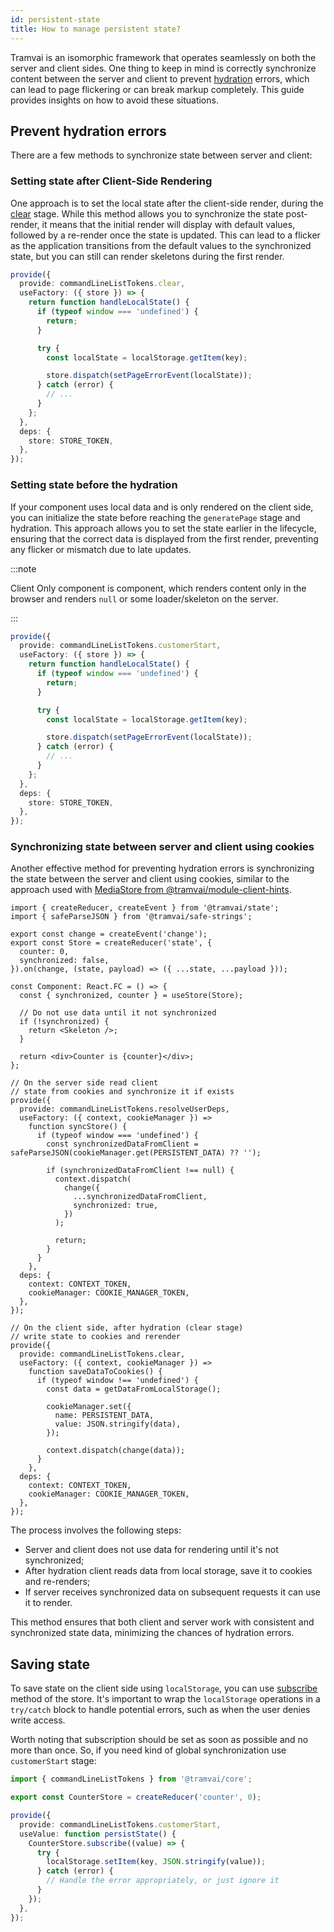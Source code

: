 ```yaml
---
id: persistent-state
title: How to manage persistent state?
---
```


Tramvai is an isomorphic framework that operates seamlessly on both the server and client sides. One thing to keep in mind is correctly synchronize content between the server and client to prevent [hydration](https://react.dev/reference/react-dom/client/hydrateRoot#hydrating-server-rendered-html) errors, which can lead to page flickering or can break markup completely. This guide provides insights on how to avoid these situations.

## Prevent hydration errors

There are a few methods to synchronize state between server and client:

### Setting state after Client-Side Rendering

One approach is to set the local state after the client-side render, during the [clear](03-features/06-app-lifecycle.md#clear) stage. While this method allows you to synchronize the state post-render, it means that the initial render will display with default values, followed by a re-render once the state is updated. This can lead to a flicker as the application transitions from the default values to the synchronized state, but you can still can render skeletons during the first render.

```typescript
provide({
  provide: commandLineListTokens.clear,
  useFactory: ({ store }) => {
    return function handleLocalState() {
      if (typeof window === 'undefined') {
        return;
      }

      try {
        const localState = localStorage.getItem(key);

        store.dispatch(setPageErrorEvent(localState));
      } catch (error) {
        // ...
      }
    };
  },
  deps: {
    store: STORE_TOKEN,
  },
});
```

### Setting state before the hydration

If your component uses local data and is only rendered on the client side, you can initialize the state before reaching the `generatePage` stage and hydration. This approach allows you to set the state earlier in the lifecycle, ensuring that the correct data is displayed from the first render, preventing any flicker or mismatch due to late updates.

:::note

Client Only component is component, which renders content only in the browser and renders `null` or some loader/skeleton on the server.

:::

```typescript
provide({
  provide: commandLineListTokens.customerStart,
  useFactory: ({ store }) => {
    return function handleLocalState() {
      if (typeof window === 'undefined') {
        return;
      }

      try {
        const localState = localStorage.getItem(key);

        store.dispatch(setPageErrorEvent(localState));
      } catch (error) {
        // ...
      }
    };
  },
  deps: {
    store: STORE_TOKEN,
  },
});
```

### Synchronizing state between server and client using cookies

Another effective method for preventing hydration errors is synchronizing the state between the server and client using cookies, similar to the approach used with [MediaStore from @tramvai/module-client-hints](references/modules/client-hints.md#how-does-media-work).

```tsx
import { createReducer, createEvent } from '@tramvai/state';
import { safeParseJSON } from '@tramvai/safe-strings';

export const change = createEvent('change');
export const Store = createReducer('state', {
  counter: 0,
  synchronized: false,
}).on(change, (state, payload) => ({ ...state, ...payload }));

const Component: React.FC = () => {
  const { synchronized, counter } = useStore(Store);

  // Do not use data until it not synchronized
  if (!synchronized) {
    return <Skeleton />;
  }

  return <div>Counter is {counter}</div>;
};

// On the server side read client
// state from cookies and synchronize it if exists
provide({
  provide: commandLineListTokens.resolveUserDeps,
  useFactory: ({ context, cookieManager }) =>
    function syncStore() {
      if (typeof window === 'undefined') {
        const synchronizedDataFromClient = safeParseJSON(cookieManager.get(PERSISTENT_DATA) ?? '');

        if (synchronizedDataFromClient !== null) {
          context.dispatch(
            change({
              ...synchronizedDataFromClient,
              synchronized: true,
            })
          );

          return;
        }
      }
    },
  deps: {
    context: CONTEXT_TOKEN,
    cookieManager: COOKIE_MANAGER_TOKEN,
  },
});

// On the client side, after hydration (clear stage)
// write state to cookies and rerender
provide({
  provide: commandLineListTokens.clear,
  useFactory: ({ context, cookieManager }) =>
    function saveDataToCookies() {
      if (typeof window !== 'undefined') {
        const data = getDataFromLocalStorage();

        cookieManager.set({
          name: PERSISTENT_DATA,
          value: JSON.stringify(data),
        });

        context.dispatch(change(data));
      }
    },
  deps: {
    context: CONTEXT_TOKEN,
    cookieManager: COOKIE_MANAGER_TOKEN,
  },
});
```

The process involves the following steps:

- Server and client does not use data for rendering until it's not synchronized;
- After hydration client reads data from local storage, save it to cookies and re-renders;
- If server receives synchronized data on subsequent requests it can use it to render.

This method ensures that both client and server work with consistent and synchronized state data, minimizing the chances of hydration errors.

## Saving state

To save state on the client side using `localStorage`, you can use [subscribe](03-features/08-state-management.md#subscribe) method of the store. It's important to wrap the `localStorage` operations in a `try/catch` block to handle potential errors, such as when the user denies write access.

Worth noting that subscription should be set as soon as possible and no more than once. So, if you need kind of global synchronization use `customerStart` stage:

```typescript
import { commandLineListTokens } from '@tramvai/core';

export const CounterStore = createReducer('counter', 0);

provide({
  provide: commandLineListTokens.customerStart,
  useValue: function persistState() {
    CounterStore.subscribe((value) => {
      try {
        localStorage.setItem(key, JSON.stringify(value));
      } catch (error) {
        // Handle the error appropriately, or just ignore it
      }
    });
  },
});
```
